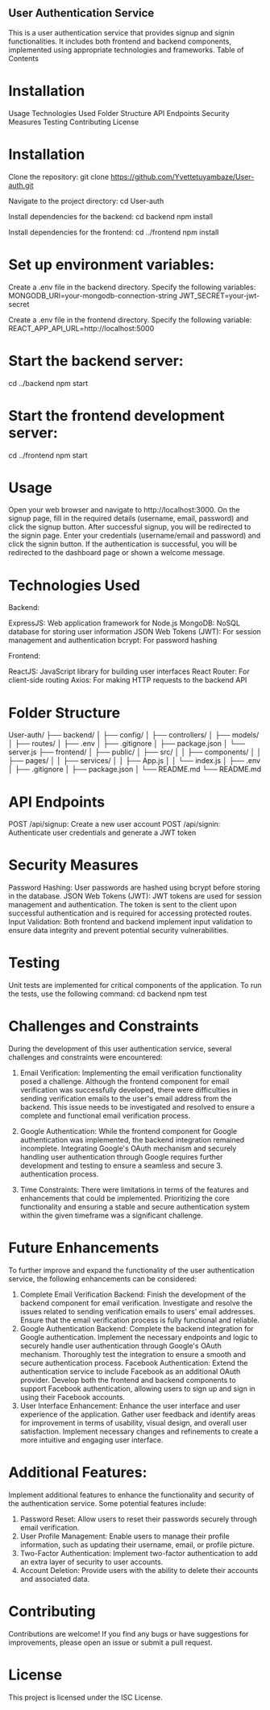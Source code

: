 ## User Authentication Service
This is a user authentication service that provides signup and signin functionalities. It includes both frontend and backend components, implemented using appropriate technologies and frameworks.
Table of Contents

# Installation
Usage
Technologies Used
Folder Structure
API Endpoints
Security Measures
Testing
Contributing
License

# Installation

Clone the repository:
git clone https://github.com/Yvettetuyambaze/User-auth.git

Navigate to the project directory:
cd User-auth

Install dependencies for the backend:
cd backend
npm install

Install dependencies for the frontend:
cd ../frontend
npm install

# Set up environment variables:

Create a .env file in the backend directory.
Specify the following variables:
MONGODB_URI=your-mongodb-connection-string
JWT_SECRET=your-jwt-secret

Create a .env file in the frontend directory.
Specify the following variable:
REACT_APP_API_URL=http://localhost:5000



# Start the backend server:
cd ../backend
npm start

# Start the frontend development server:
cd ../frontend
npm start


# Usage

Open your web browser and navigate to http://localhost:3000.
On the signup page, fill in the required details (username, email, password) and click the signup button.
After successful signup, you will be redirected to the signin page.
Enter your credentials (username/email and password) and click the signin button.
If the authentication is successful, you will be redirected to the dashboard page or shown a welcome message.

# Technologies Used

Backend:

ExpressJS: Web application framework for Node.js
MongoDB: NoSQL database for storing user information
JSON Web Tokens (JWT): For session management and authentication
bcrypt: For password hashing


Frontend:

ReactJS: JavaScript library for building user interfaces
React Router: For client-side routing
Axios: For making HTTP requests to the backend API



# Folder Structure
User-auth/
  ├── backend/
  │   ├── config/
  │   ├── controllers/
  │   ├── models/
  │   ├── routes/
  │   ├── .env
  │   ├── .gitignore
  │   ├── package.json
  │   └── server.js
  ├── frontend/
  │   ├── public/
  │   ├── src/
  │   │   ├── components/
  │   │   ├── pages/
  │   │   ├── services/
  │   │   ├── App.js
  │   │   └── index.js
  │   ├── .env
  │   ├── .gitignore
  │   ├── package.json
  │   └── README.md
  └── README.md

# API Endpoints

POST /api/signup: Create a new user account
POST /api/signin: Authenticate user credentials and generate a JWT token

# Security Measures

Password Hashing: User passwords are hashed using bcrypt before storing in the database.
JSON Web Tokens (JWT): JWT tokens are used for session management and authentication. The token is sent to the client upon successful authentication and is required for accessing protected routes.
Input Validation: Both frontend and backend implement input validation to ensure data integrity and prevent potential security vulnerabilities.

# Testing

Unit tests are implemented for critical components of the application.
To run the tests, use the following command:
cd backend
npm test

# Challenges and Constraints
During the development of this user authentication service, several challenges and constraints were encountered:

1. Email Verification: Implementing the email verification functionality posed a challenge. Although the frontend component for email verification was successfully developed, there were difficulties in sending verification emails to the user's email address from the backend. This issue needs to be investigated and resolved to ensure a complete and functional email verification process.

2. Google Authentication: While the frontend component for Google authentication was implemented, the backend integration remained incomplete. Integrating Google's OAuth mechanism and securely handling user authentication through Google requires further development and testing to ensure a seamless and secure 3. authentication process.
3. Time Constraints: There were limitations in terms of the features and enhancements that could be implemented. Prioritizing the core functionality and ensuring a stable and secure authentication system within the given timeframe was a significant challenge.

# Future Enhancements
To further improve and expand the functionality of the user authentication service, the following enhancements can be considered:

1. Complete Email Verification Backend: Finish the development of the backend component for email verification. Investigate and resolve the issues related to sending verification emails to users' email addresses. Ensure that the email verification process is fully functional and reliable.
2. Google Authentication Backend: Complete the backend integration for Google authentication. Implement the necessary endpoints and logic to securely handle user authentication through Google's OAuth mechanism. Thoroughly test the integration to ensure a smooth and secure authentication process.
Facebook Authentication: Extend the authentication service to include Facebook as an additional OAuth provider. Develop both the frontend and backend components to support Facebook authentication, allowing users to sign up and sign in using their Facebook accounts.
3. User Interface Enhancement: Enhance the user interface and user experience of the application. Gather user feedback and identify areas for improvement in terms of usability, visual design, and overall user satisfaction. Implement necessary changes and refinements to create a more intuitive and engaging user interface.

# Additional Features: 
Implement additional features to enhance the functionality and security of the authentication service. Some potential features include:

1. Password Reset: Allow users to reset their passwords securely through email verification.
2. User Profile Management: Enable users to manage their profile information, such as updating their username, email, or profile picture.
3. Two-Factor Authentication: Implement two-factor authentication to add an extra layer of security to user accounts.
4. Account Deletion: Provide users with the ability to delete their accounts and associated data.

# Contributing
Contributions are welcome! If you find any bugs or have suggestions for improvements, please open an issue or submit a pull request.

# License
This project is licensed under the ISC License.
